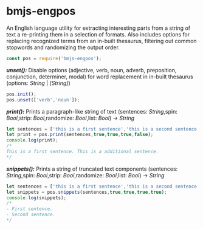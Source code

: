 # bmjs-engpos
An English language utility for extracting interesting parts from a string of text a re-printing them in a selection of formats. Also includes options for replacing recognized terms from an in-built thesaurus, filtering out common stopwords and randomizing the output order.
```javascript
const pos = require('bmjs-engpos');
```
***unset():*** Disable options (adjective, verb, noun, adverb, preposition, conjunction, determiner, modal) for word replacement in in-built thesaurus (options: *String* | *[String]*)
```javascript
pos.init();
pos.unset(['verb','noun']);
```
***print():*** Prints a paragraph-like string of text (sentences: *String*,spin: *Bool*,strip: *Bool*,randomize: *Bool*,list: *Bool*) -> *String*
```javascript
let sentences = ['this is a first sentence','this is a second sentence.'];
let print = pos.print(sentences,true,true,true,false);
console.log(print);
/*
This is a first sentence. This is a additional sentence.
*/
```
***snippets():*** Prints a string of truncated text components (sentences: *String*,spin: *Bool*,strip: *Bool*,randomize: *Bool*,list: *Bool*) -> *String*
```javascript
let sentences = ['this is a first sentence','this is a second sentence.'];
let snippets = pos.snippets(sentences,true,true,true,true);
console.log(snippets);
/*
- First sentence.
- Second sentence.
*/
```
